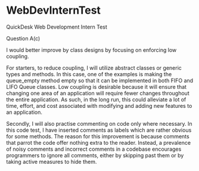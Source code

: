 # WebDevInternTest
QuickDesk Web Development Intern Test

Question A(c)

I would better improve by class designs by focusing on enforcing low coupling. 

For starters, to reduce coupling, I will utilize abstract classes or generic types and methods. 
In this case, one of the examples is making the queue_empty method empty so that it can be implemented in both FIFO and LIFO Queue classes. 
Low coupling is desirable because it will ensure that changing one area of an application will require fewer changes throughout the entire application.
As such, in the long run, this could alleviate a lot of time, effort, and cost associated with modifying and adding new features to an application.

Secondly, I will also practise commenting on code only where necessary. In this code test, I have inserted comments as labels which are rather obvious for some methods. 
The reason for this improvement is because comments that parrot the code offer nothing extra to the reader. 
Instead, a prevalence of noisy comments and incorrect comments in a codebase encourages programmers to ignore all comments, 
either by skipping past them or by taking active measures to hide them.

